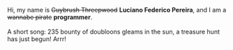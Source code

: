 Hi, my name is ~~Guybrush Threepwood~~ **Luciano Federico Pereira**, and I am a ~~wannabe pirate~~ **programmer**.<br><br>A short song: 235 bounty of doubloons gleams in the sun, a treasure hunt has just begun! Arrr!

